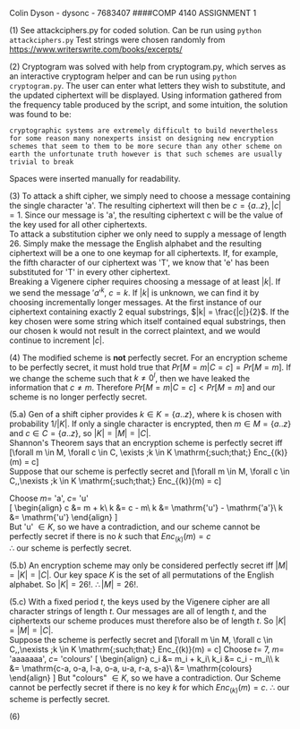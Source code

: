Colin Dyson - dysonc - 7683407
####COMP 4140 ASSIGNMENT 1

(1) See attackciphers.py for coded solution. Can be run using `python attackciphers.py` Test strings were chosen randomly from https://www.writerswrite.com/books/excerpts/

(2) Cryptogram was solved with help from cryptogram.py, which serves as an interactive cryptogram helper and can be run using `python cryptogram.py`. The user can enter what letters they wish to substitute, and the updated ciphertext will be displayed. Using information gathered from the frequency table produced by the script, and some intuition, the solution was found to be:  

```cryptographic systems are extremely difficult to build nevertheless for some reason many nonexperts insist on designing new encryption schemes that seem to them to be more secure than any other scheme on earth the unfortunate truth however is that such schemes are usually trivial to break```

Spaces were inserted manually for readability.

(3) To attack a shift cipher, we simply need to choose a message containing the single character 'a'. The resulting ciphertext will then be
$c = \{a..z\}, |c| = 1$. Since our message is 'a', the resulting ciphertext c will be the value of the key used for all other ciphertexts.  
To attack a substitution cipher we only need to supply a message of length 26. Simply make the message the English alphabet and the resulting ciphertext will be a one to one keymap for all ciphertexts. If, for example, the fifth character of our ciphertext was 'T', we know that 'e' has been substituted for 'T' in every other ciphertext.  
Breaking a Vigenere cipher requires choosing a message of at least $|k|$. If we send the message $'a'^k$, $c = k$. If $|k|$ is unknown, we can find it by choosing incrementally longer messages. At the first instance of our ciphertext containing exactly 2 equal substrings, $|k| = \frac{|c|}{2}$. If the key chosen were some string which itself contained equal substrings, then our chosen k would not result in the correct plaintext, and we would continue to increment $|c|$.

(4) The modified scheme is **not** perfectly secret. For an encryption scheme to be perfectly secret, it must hold true that $Pr[M = m | C = c] = Pr[M =m]$. If we change the scheme such that $k \neq 0^l$, then we have leaked the information that $c \neq m$. Therefore $Pr[M =m|C=c] < Pr[M=m]$ and our scheme is no longer perfectly secret.

(5.a) Gen of a shift cipher provides $k \in K = \{a..z\}$, where k is chosen with probability $1/|K|$. If only a single character is encrypted, then $m \in M = \{a..z\}$ and $c \in C = \{a..z\}$, so $|K| = |M| = |C|$.  
Shannon's Theorem says that an encryption scheme is perfectly secret iff  
\[\forall m \in M, \forall c \in C, \exists \;k \in K \mathrm{\;such\;that\;} Enc_{(k)}(m) = c\]  
Suppose that our scheme is perfectly secret and
\[\forall m \in M, \forall c \in C,\,\nexists \;k \in K \mathrm{\;such\;that\;} Enc_{(k)}(m) = c\]

Choose $m =$ 'a', $c =$ 'u'  
\[
  \begin{align}
  c &= m + k\\
  k &= c - m\\
  k &= \mathrm{'u'} - \mathrm{'a'}\\
  k &= \mathrm{'u'}
  \end{align}
\]  
But 'u' $\in K$, so we have a contradiction, and our scheme cannot be perfectly secret if there is no $k$ such that $Enc_{(k)}(m) = c$  
$\therefore$ our scheme is perfectly secret.  

(5.b) An encryption scheme may only be considered perfectly secret iff $|M| = |K| = |C|$. Our key space $K$ is the set of all permutations of the English alphabet. So $|K| = 26!$. $\therefore |M| = 26!$.  

(5.c) With a fixed period $t$, the keys used by the Vigenere cipher are all character strings of length $t$. Our messages are all of length $t$, and the ciphertexts our scheme produces must therefore also be of length $t$. So $|K| = |M| = |C|$.  
Suppose the scheme is perfectly secret and
\[\forall m \in M, \forall c \in C,\,\nexists \;k \in K \mathrm{\;such\;that\;} Enc_{(k)}(m) = c\]
Choose $t =$ 7, $m =$ 'aaaaaaa', $c =$ 'colours'
\[
  \begin{align}
  c_i &= m_i + k_i\\
  k_i &= c_i - m_i\\\\
  k &= \mathrm{c-a, o-a, l-a, o-a, u-a, r-a, s-a}\\
  &= \mathrm{colours}
  \end{align}
\]
But "colours" $\in K$, so we have a contradiction. Our Scheme cannot be perfectly secret if there is no key $k$ for which $Enc_{(k)}(m) = c$. $\therefore$ our scheme is perfectly secret.

(6)
